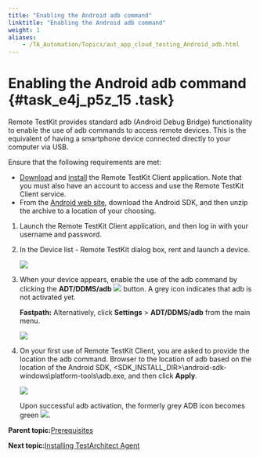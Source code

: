 ```yaml
--- 
title: "Enabling the Android adb command"
linktitle: "Enabling the Android adb command"
weight: 1
aliases: 
    - /TA_Automation/Topics/aut_app_cloud_testing_Android_adb.html
---
```

# Enabling the Android adb command {#task_e4j_p5z_15 .task}

Remote TestKit provides standard adb \(Android Debug Bridge\) functionality to enable the use of adb commands to access remote devices. This is the equivalent of having a smartphone device connected directly to your computer via USB.

Ensure that the following requirements are met:

-   [Download](https://appkitbox.com/en/testkit/download) and [install](https://appkitbox.com/en/testkit/support/signin/signin14) the Remote TestKit Client application. Note that you must also have an account to access and use the Remote TestKit Client service.
-   From the [Android web site](https://developer.android.com/studio/index.html), download the Android SDK, and then unzip the archive to a location of your choosing.

1.  Launch the Remote TestKit Client application, and then log in with your username and password.

2.  In the Device list - Remote TestKit dialog box, rent and launch a device.

    ![](../Images/Device_list_RTK_dialog.png)

3.  When your device appears, enable the use of the adb command by clicking the **ADT/DDMS/adb** ![](../Images/RTK_adb_btn.png) button. A grey icon indicates that adb is not activated yet.

    **Fastpath:** Alternatively, click **Settings** \> **ADT/DDMS/adb** from the main menu.

    ![](../Images/RTK_device.png)

4.  On your first use of Remote TestKit Client, you are asked to provide the location the adb command. Browser to the location of adb based on the location of the Android SDK, <SDK\_INSTALL\_DIR\>\\android-sdk-windows\\platform-tools\\adb.exe, and then click **Apply**.

    ![](../Images/RTK_select_adb.png)

    Upon successful adb activation, the formerly grey ADB icon becomes green ![](../Images/RTK_adb_activated.png).


**Parent topic:**[Prerequisites](../../TA_Automation/Topics/aut_app_cloud_testing_Android_prerequisites.html)

**Next topic:**[Installing TestArchitect Agent](../../TA_Automation/Topics/aut_app_cloud_testing_Android_agent.html)

